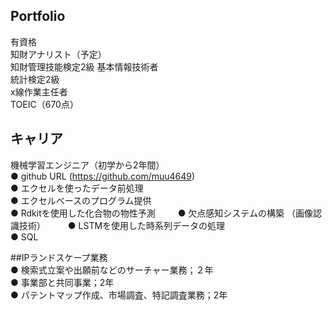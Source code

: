 ## Portfolio

有資格  
知財アナリスト（予定）  
知財管理技能検定2級
基本情報技術者  
統計検定2級  
x線作業主任者  
TOEIC（670点）  

## キャリア  
機械学習エンジニア（初学から2年間）  
● github URL (https://github.com/muu4649)  
● エクセルを使ったデータ前処理  
● エクセルベースのプログラム提供  
● Rdkitを使用した化合物の物性予測  　　
● 欠点感知システムの構築 （画像認識技術）  　　
● LSTMを使用した時系列データの処理  
● SQL  

##IPランドスケープ業務  
● 検索式立案や出願前などのサーチャー業務；２年  
● 事業部と共同事業；2年  
● パテントマップ作成、市場調査、特記調査業務；2年  
